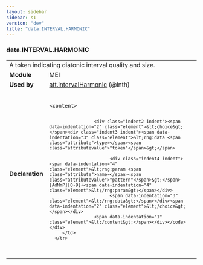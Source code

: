 ```yaml
---
layout: sidebar
sidebar: s1
version: "dev"
title: "data.INTERVAL.HARMONIC"
---
```

<div class="macroSpec">
   <h3 id="data.INTERVAL.HARMONIC">data.INTERVAL.HARMONIC</h3>
   <table class="wovenodd">
      <tr>
         <td colspan="2" class="wovenodd-col2">A token indicating diatonic interval quality and size.</td>
      </tr>
      <tr>
         <td class="wovenodd-col1"><strong>Module</strong></td>
         <td class="wovenodd-col2">MEI</td>
      </tr>
      <tr>
         <td class="wovenodd-col1"><strong>Used by</strong></td>
         <td class="wovenodd-col2">
            <div class="parent"><a class="link_odd_classSpec" href="{{ site.baseurl }}/{{ page.version }}/attribute-classes/att.intervalharmonic.html">att.intervalHarmonic</a> (@inth)
            </div>
         </td>
      </tr>
      <tr>
         <td class="wovenodd-col1"><strong>Declaration</strong></td>
         <td class="wovenodd-col2">
            <div class="code" xml:space="preserve" data-lang="ODD"><code>
                  <div class="indent1 indent"><span data-indentation="1" class="element">&lt;content&gt;</span>
                     
                     <div class="indent2 indent"><span data-indentation="2" class="element">&lt;choice&gt;</span><div class="indent3 indent"><span data-indentation="3" class="element">&lt;rng:data <span class="attribute">type=</span><span class="attributevalue">"token"</span>&gt;</span>
                           
                           <div class="indent4 indent"><span data-indentation="4" class="element">&lt;rng:param <span class="attribute">name=</span><span class="attributevalue">"pattern"</span>&gt;</span>[AdMmP][0-9]+<span data-indentation="4" class="element">&lt;/rng:param&gt;</span></div>
                           <span data-indentation="3" class="element">&lt;/rng:data&gt;</span></div><span data-indentation="2" class="element">&lt;/choice&gt;</span></div>
                     <span data-indentation="1" class="element">&lt;/content&gt;</span></div></code></div>
         </td>
      </tr>
   </table>
</div>
